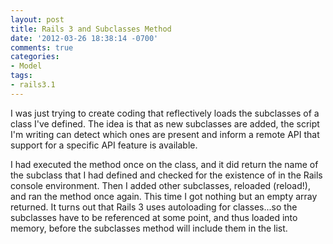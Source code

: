 ```yaml
---
layout: post
title: Rails 3 and Subclasses Method
date: '2012-03-26 18:38:14 -0700'
comments: true
categories:
- Model
tags:
- rails3.1
---
```


I was just trying to create coding that reflectively loads the subclasses of a
class I've defined. The idea is that as new subclasses are added, the script
I'm writing can detect which ones are present and inform a remote API that
support for a specific API feature is available.

I had executed the method once on the class, and it did return the name of the
subclass that I had defined and checked for the existence of in the Rails
console environment. Then I added other subclasses, reloaded (reload!), and
ran the method once again. This time I got nothing but an empty array returned.
It turns out that Rails 3 uses autoloading for classes...so the subclasses
have to be referenced at some point, and thus loaded into memory, before the
subclasses method will include them in the list.
